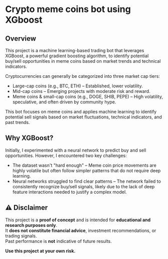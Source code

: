 # Crypto meme coins bot using  XGboost
## Overview
This project is a machine learning-based trading bot that leverages XGBoost, a powerful gradient boosting algorithm, 
to identify potential buy/sell opportunities in meme coins based on market trends and technical indicators.

Cryptocurrencies can generally be categorized into three market cap tiers:

 - Large-cap coins (e.g., BTC, ETH) – Established, lower volatility.
 - Mid-cap coins – Emerging projects with moderate risk and reward.
 - Meme coins & small-cap coins (e.g., DOGE, SHIB, PEPE) – High volatility, speculative, and often driven by community hype.

This bot focuses on meme coins and applies machine learning to identify potential sell signals based on market fluctuations, technical indicators, and past trends.


## Why XGBoost?
Initially, I experimented with a neural network to predict buy and sell opportunities. However, I encountered two key challenges:
 - The dataset wasn't "hard enough" – Meme coin price movements are highly volatile but often follow simpler patterns that do not require deep learning.
 - Neural networks struggled to find clear patterns – The network failed to consistently recognize buy/sell signals, 
likely due to the lack of deep feature interactions needed to justify a complex model.

## ⚠️ Disclaimer

This project is a **proof of concept** and is intended for **educational and research purposes only**.  
It **does not constitute financial advice**, investment recommendations, or trading signals.  
Past performance is **not** indicative of future results.  

**Use this project at your own risk.**
